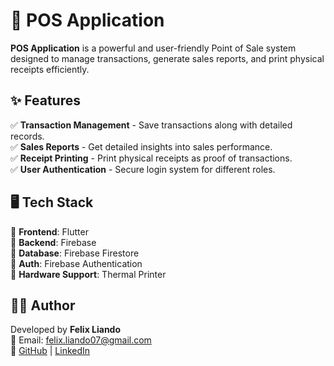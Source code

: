 # 🛒 POS Application

**POS Application** is a powerful and user-friendly Point of Sale system designed to manage transactions, generate sales reports, and print physical receipts efficiently.

## ✨ Features

✅ **Transaction Management** - Save transactions along with detailed records.  
✅ **Sales Reports** - Get detailed insights into sales performance.  
✅ **Receipt Printing** - Print physical receipts as proof of transactions.  
✅ **User Authentication** - Secure login system for different roles.  


## 🖥️ Tech Stack

🔹 **Frontend**: Flutter  
🔹 **Backend**: Firebase  
🔹 **Database**: Firebase Firestore  
🔹 **Auth**: Firebase Authentication  
🔹 **Hardware Support**: Thermal Printer 


## 👨‍💻 Author

Developed by **Felix Liando**  
📧 Email: felix.liando07@gmail.com  
🔗 [GitHub](https://github.com/philix07) | [LinkedIn](https://www.linkedin.com/in/felix-liando-324306250/)  
